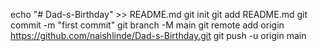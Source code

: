 echo "# Dad-s-Birthday" >> README.md
git init
git add README.md
git commit -m "first commit"
git branch -M main
git remote add origin https://github.com/naishlinde/Dad-s-Birthday.git
git push -u origin main
